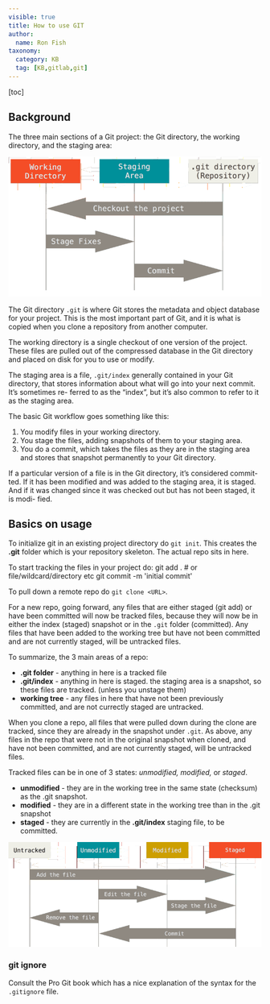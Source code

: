 ```yaml
---
visible: true
title: How to use GIT
author:
  name: Ron Fish
taxonomy:
  category: KB
  tag: [KB,gitlab,git]
---
```

[toc]

## Background

The three main sections of a Git project: the Git directory, the
working directory, and the staging area:

![](./3sections.png)

The Git directory `.git` is where Git stores the metadata and object database for
your project. This is the most important part of Git, and it is what is copied
when you clone a repository from another computer.

The working directory is a single checkout of one version of the project.
These files are pulled out of the compressed database in the Git directory and
placed on disk for you to use or modify.

The staging area is a file, `.git/index` generally contained in your Git directory, that
stores information about what will go into your next commit. It’s sometimes re-
ferred to as the “index”, but it’s also common to refer to it as the staging area.

The basic Git workflow goes something like this:

1. You modify files in your working directory.
2. You stage the files, adding snapshots of them to your staging area.
3. You do a commit, which takes the files as they are in the staging area and
stores that snapshot permanently to your Git directory.

If a particular version of a file is in the Git directory, it’s considered commit-
ted. If it has been modified and was added to the staging area, it is staged. And
if it was changed since it was checked out but has not been staged, it is modi-
fied.

## Basics on usage

To initialize git in an existing project directory do `git init`. This creates the **.git** folder which is your repository skeleton. The actual repo sits in here.  

To start tracking the files in your project do:
    git add .  # or file/wildcard/directory etc
    git commit -m 'initial commit'

To pull down a remote repo do `git clone <URL>`.

For a new repo, going forward, any files that are either staged (git add) or have been committed will now be tracked files, because they will now be in either the index (staged) snapshot or in the `.git` folder (committed). Any files that have been added to the working tree but have not been committed and are not currently staged, will be untracked files.

To summarize, the 3 main areas of a repo:

- **.git folder** - anything in here is a tracked file
- **.git/index** - anything in here is staged. the staging area is a snapshot, so these files are tracked. (unless you unstage them)
- **working tree** - any files in here that have not been previously committed, and are not currectly staged are untracked.

When you clone a repo, all files that were pulled down during the clone are tracked, since they are already in the snapshot under `.git`. As above, any files in the repo that were not in the original snapshot when cloned, and have not been committed, and are not currently staged, will be untracked files.

Tracked files can be in one of 3 states:  *unmodified, modified,* or *staged*.
- **unmodified** - they are in the working tree in the same state (checksum) as the .git snapshot.
- **modified** - they are in a different state in the working tree than in the .git snapshot
- **staged** - they are currently in the **.git/index** staging file, to be committed.

![](./tracked-states.png)

### git ignore

Consult the Pro Git book which has a nice explanation of the syntax for the `.gitignore` file.

